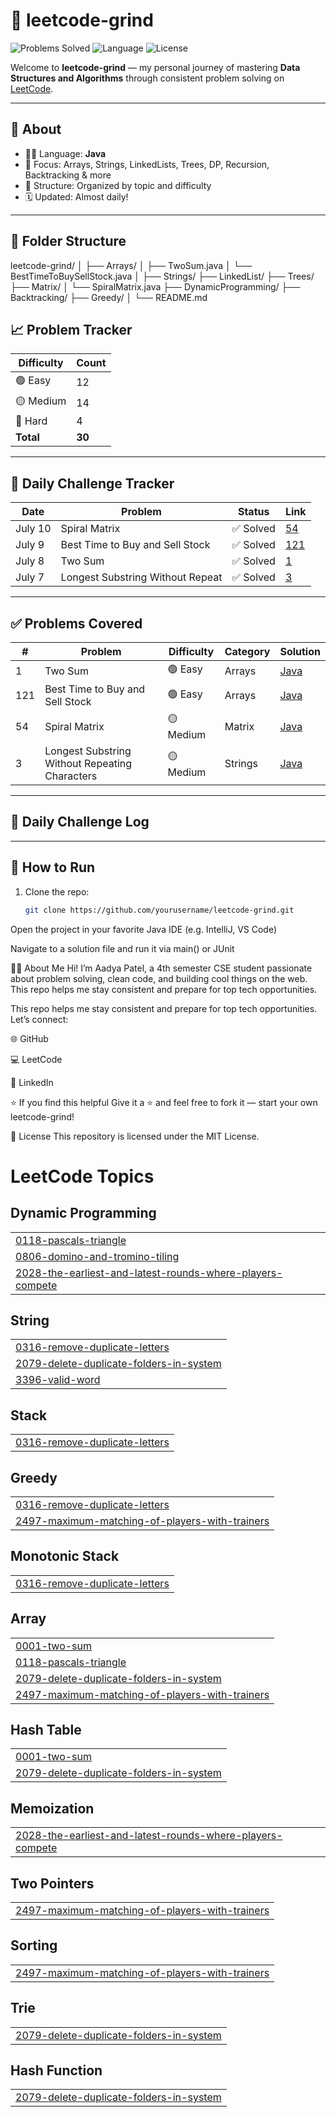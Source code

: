 # 🧠 leetcode-grind

![Problems Solved](https://img.shields.io/badge/Problems%20Solved-30-blue)
![Language](https://img.shields.io/badge/Language-Java-orange)
![License](https://img.shields.io/badge/License-MIT-green)

Welcome to **leetcode-grind** — my personal journey of mastering **Data Structures and Algorithms** through consistent problem solving on [LeetCode](https://leetcode.com/).

---

## 📌 About

- 🧑‍💻 Language: **Java**
- 🧠 Focus: Arrays, Strings, LinkedLists, Trees, DP, Recursion, Backtracking & more
- 📁 Structure: Organized by topic and difficulty
- 🗓️ Updated: Almost daily!

---

## 📂 Folder Structure
leetcode-grind/
│
├── Arrays/
│ ├── TwoSum.java
│ └── BestTimeToBuySellStock.java
│
├── Strings/
├── LinkedList/
├── Trees/
├── Matrix/
│ └── SpiralMatrix.java
├── DynamicProgramming/
├── Backtracking/
├── Greedy/
│
└── README.md



## 📈 Problem Tracker

| Difficulty | Count |
|------------|-------|
| 🟢 Easy    | 12    |
| 🟡 Medium  | 14    |
| 🔴 Hard    | 4     |
| **Total**  | **30** |

---

## 📅 Daily Challenge Tracker

| Date       | Problem                            | Status     | Link |
|------------|-------------------------------------|------------|------|
| July 10    | Spiral Matrix                       | ✅ Solved   | [54](https://leetcode.com/problems/spiral-matrix/) |
| July 9     | Best Time to Buy and Sell Stock     | ✅ Solved   | [121](https://leetcode.com/problems/best-time-to-buy-and-sell-stock/) |
| July 8     | Two Sum                             | ✅ Solved   | [1](https://leetcode.com/problems/two-sum/) |
| July 7     | Longest Substring Without Repeat    | ✅ Solved   | [3](https://leetcode.com/problems/longest-substring-without-repeating-characters/) |



---

## ✅ Problems Covered

| #   | Problem                                        | Difficulty | Category     | Solution                              |
|-----|------------------------------------------------|------------|--------------|----------------------------------------|
| 1   | Two Sum                                        | 🟢 Easy    | Arrays       | [Java](./Arrays/TwoSum.java)           |
| 121 | Best Time to Buy and Sell Stock               | 🟢 Easy    | Arrays       | [Java](./Arrays/BestTimeToBuySellStock.java) |
| 54  | Spiral Matrix                                  | 🟡 Medium  | Matrix       | [Java](./Matrix/SpiralMatrix.java)     |
| 3   | Longest Substring Without Repeating Characters| 🟡 Medium  | Strings      | [Java](./Strings/LongestSubstring.java)|

---

## 📅 Daily Challenge Log

<!-- LEETCODE_DAILY_START -->
<!-- LEETCODE_DAILY_END -->

---

## 🚀 How to Run

1. Clone the repo:
   ```bash
   git clone https://github.com/yourusername/leetcode-grind.git
Open the project in your favorite Java IDE (e.g. IntelliJ, VS Code)

Navigate to a solution file and run it via main() or JUnit

🙋‍♀️ About Me
Hi! I’m Aadya Patel, a 4th semester CSE student passionate about problem solving, clean code, and building cool things on the web.
This repo helps me stay consistent and prepare for top tech opportunities.

This repo helps me stay consistent and prepare for top tech opportunities.
Let’s connect:

🌐 GitHub

💻 LeetCode

🔗 LinkedIn

⭐ If you find this helpful
Give it a ⭐ and feel free to fork it — start your own leetcode-grind!

📝 License
This repository is licensed under the MIT License.



<!---LeetCode Topics Start-->
# LeetCode Topics
## Dynamic Programming
|  |
| ------- |
| [0118-pascals-triangle](https://github.com/Aadya2901/leetcode-grind/tree/master/0118-pascals-triangle) |
| [0806-domino-and-tromino-tiling](https://github.com/Aadya2901/leetcode-grind/tree/master/0806-domino-and-tromino-tiling) |
| [2028-the-earliest-and-latest-rounds-where-players-compete](https://github.com/Aadya2901/leetcode-grind/tree/master/2028-the-earliest-and-latest-rounds-where-players-compete) |
## String
|  |
| ------- |
| [0316-remove-duplicate-letters](https://github.com/Aadya2901/leetcode-grind/tree/master/0316-remove-duplicate-letters) |
| [2079-delete-duplicate-folders-in-system](https://github.com/Aadya2901/leetcode-grind/tree/master/2079-delete-duplicate-folders-in-system) |
| [3396-valid-word](https://github.com/Aadya2901/leetcode-grind/tree/master/3396-valid-word) |
## Stack
|  |
| ------- |
| [0316-remove-duplicate-letters](https://github.com/Aadya2901/leetcode-grind/tree/master/0316-remove-duplicate-letters) |
## Greedy
|  |
| ------- |
| [0316-remove-duplicate-letters](https://github.com/Aadya2901/leetcode-grind/tree/master/0316-remove-duplicate-letters) |
| [2497-maximum-matching-of-players-with-trainers](https://github.com/Aadya2901/leetcode-grind/tree/master/2497-maximum-matching-of-players-with-trainers) |
## Monotonic Stack
|  |
| ------- |
| [0316-remove-duplicate-letters](https://github.com/Aadya2901/leetcode-grind/tree/master/0316-remove-duplicate-letters) |
## Array
|  |
| ------- |
| [0001-two-sum](https://github.com/Aadya2901/leetcode-grind/tree/master/0001-two-sum) |
| [0118-pascals-triangle](https://github.com/Aadya2901/leetcode-grind/tree/master/0118-pascals-triangle) |
| [2079-delete-duplicate-folders-in-system](https://github.com/Aadya2901/leetcode-grind/tree/master/2079-delete-duplicate-folders-in-system) |
| [2497-maximum-matching-of-players-with-trainers](https://github.com/Aadya2901/leetcode-grind/tree/master/2497-maximum-matching-of-players-with-trainers) |
## Hash Table
|  |
| ------- |
| [0001-two-sum](https://github.com/Aadya2901/leetcode-grind/tree/master/0001-two-sum) |
| [2079-delete-duplicate-folders-in-system](https://github.com/Aadya2901/leetcode-grind/tree/master/2079-delete-duplicate-folders-in-system) |
## Memoization
|  |
| ------- |
| [2028-the-earliest-and-latest-rounds-where-players-compete](https://github.com/Aadya2901/leetcode-grind/tree/master/2028-the-earliest-and-latest-rounds-where-players-compete) |
## Two Pointers
|  |
| ------- |
| [2497-maximum-matching-of-players-with-trainers](https://github.com/Aadya2901/leetcode-grind/tree/master/2497-maximum-matching-of-players-with-trainers) |
## Sorting
|  |
| ------- |
| [2497-maximum-matching-of-players-with-trainers](https://github.com/Aadya2901/leetcode-grind/tree/master/2497-maximum-matching-of-players-with-trainers) |
## Trie
|  |
| ------- |
| [2079-delete-duplicate-folders-in-system](https://github.com/Aadya2901/leetcode-grind/tree/master/2079-delete-duplicate-folders-in-system) |
## Hash Function
|  |
| ------- |
| [2079-delete-duplicate-folders-in-system](https://github.com/Aadya2901/leetcode-grind/tree/master/2079-delete-duplicate-folders-in-system) |
<!---LeetCode Topics End-->